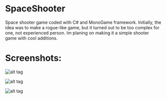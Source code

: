 # SpaceShooter
Space shooter game coded with C# and MonoGame framework.
Initially, the idea was to make a rogue-like game, but it turned out to be too complex for one, not experienced person.
Im planing on making it a simple shooter game with cool additions.

# Screenshots:

![alt tag](http://i.imgur.com/0G9RIbO.png)

![alt tag](http://i.imgur.com/6MGWATn.png)

![alt tag](http://i.imgur.com/MlCroxT.png)